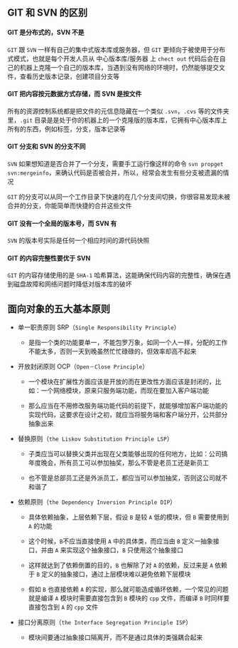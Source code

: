 


## GIT 和 SVN 的区别

#### GIT 是分布式的，SVN 不是

`GIT` 跟 `SVN` 一样有自己的集中式版本库或服务器，但 `GIT` 更倾向于被使用于分布式模式，也就是每个开发人员从 中心版本库/服务器 上 `chect out` 代码后会在自己的机器上克隆一个自己的版本库，当遇到没有网络的环境时，仍然能够提交文件，查看历史版本记录，创建项目分支等

#### GIT 把内容按元数据方式存储，而 SVN 是按文件

所有的资源控制系统都是把文件的元信息隐藏在一个类似 `.svn`，`.cvs` 等的文件夹里，`.git` 目录是是处于你的机器上的一个克隆版的版本库，它拥有中心版本库上所有的东西，例如标签，分支，版本记录等

#### GIT 分支和 SVN 的分支不同

`SVN` 如果想知道是否合并了一个分支，需要手工运行像这样的命令 `svn propget svn:mergeinfo`，来确认代码是否被合并，所以，经常会发生有些分支被遗漏的情况

`GIT` 的分支可以从同一个工作目录下快速的在几个分支间切换，你很容易发现未被合并的分支，你能简单而快捷的合并这些文件

#### GIT 没有一个全局的版本号，而 SVN 有

`SVN` 的版本号实际是任何一个相应时间的源代码快照

#### GIT 的内容完整性要优于 SVN

`GIT` 的内容存储使用的是 `SHA-1` 哈希算法，这能确保代码内容的完整性，确保在遇到磁盘故障和网络问题时降低对版本库的破坏





## 面向对象的五大基本原则

* 单一职责原则 SRP（`Single Responsibility Principle`）

  * 是指一个类的功能要单一，不能包罗万象，如同一个人一样，分配的工作不能太多，否则一天到晚虽然忙忙碌碌的，但效率却高不起来

* 开放封闭原则 OCP（`Open－Close Principle`） 

  * 一个模块在扩展性方面应该是开放的而在更改性方面应该是封闭的，比如：一个网络模块，原来只服务端功能，而现在要加入客户端功能

  * 那么应当在不用修改服务端功能代码的前提下，就能够增加客户端功能的实现代码，这要求在设计之初，就应当将服务端和客户端分开，公共部分抽象出来

* 替换原则（`the Liskov Substitution Principle LSP`） 

  * 子类应当可以替换父类并出现在父类能够出现的任何地方，比如：公司搞年度晚会，所有员工可以参加抽奖，那么不管是老员工还是新员工

  * 也不管是总部员工还是外派员工，都应当可以参加抽奖，否则这公司就不和谐了

* 依赖原则（`the Dependency Inversion Principle DIP`） 

  * 具体依赖抽象，上层依赖下层，假设 `B` 是较 `A` 低的模块，但 `B` 需要使用到 `A` 的功能

  * 这个时候，`B`不应当直接使用 `A` 中的具体类，而应当由 `B` 定义一抽象接口，并由 `A` 来实现这个抽象接口，`B` 只使用这个抽象接口
  
  * 这样就达到了依赖倒置的目的，`B` 也解除了对 `A` 的依赖，反过来是 `A` 依赖于 `B` 定义的抽象接口，通过上层模块难以避免依赖下层模块
  
  * 假如 `B` 也直接依赖 `A` 的实现，那么就可能造成循环依赖，一个常见的问题就是编译 `A` 模块时需要直接包含到 `B` 模块的 `cpp` 文件，而编译 `B` 时同样要直接包含到 `A` 的 `cpp` 文件

* 接口分离原则（`the Interface Segregation Principle ISP`） 

  * 模块间要通过抽象接口隔离开，而不是通过具体的类强耦合起来


